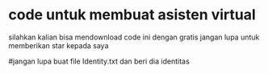 # code untuk membuat asisten virtual
silahkan kalian bisa mendownload code ini dengan gratis jangan lupa untuk memberikan star kepada saya

#jangan lupa buat file Identity.txt dan beri dia identitas